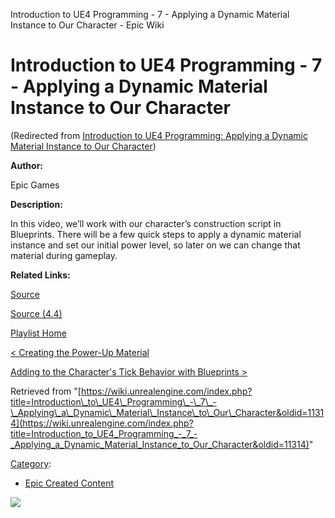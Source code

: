 Introduction to UE4 Programming - 7 - Applying a Dynamic Material Instance to Our Character - Epic Wiki                     

Introduction to UE4 Programming - 7 - Applying a Dynamic Material Instance to Our Character
===========================================================================================

(Redirected from [Introduction to UE4 Programming: Applying a Dynamic Material Instance to Our Character](/index.php?title=Introduction_to_UE4_Programming:_Applying_a_Dynamic_Material_Instance_to_Our_Character&redirect=no "Introduction to UE4 Programming: Applying a Dynamic Material Instance to Our Character"))

  

**Author:**

Epic Games

**Description:**

In this video, we’ll work with our character’s construction script in Blueprints. There will be a few quick steps to apply a dynamic material instance and set our initial power level, so later on we can change that material during gameplay.

**Related Links:**

[Source](https://d26ilriwvtzlb.cloudfront.net/3/3c/Source.zip "Source.zip")

[Source (4.4)](https://d26ilriwvtzlb.cloudfront.net/8/85/Source_4_4.zip "Source 4 4.zip")

[Playlist Home](/Category:Epic_Video_Playlists "Category:Epic Video Playlists")

[< Creating the Power-Up Material](/Introduction_to_UE4_Programming_-_6_-_Creating_the_Power-Up_Material "Introduction to UE4 Programming - 6 - Creating the Power-Up Material")

[Adding to the Character's Tick Behavior with Blueprints >](/Introduction_to_UE4_Programming_-_8_-_Adding_to_the_Character%27s_Tick_Behavior_with_Blueprints "Introduction to UE4 Programming - 8 - Adding to the Character's Tick Behavior with Blueprints")

Retrieved from "[https://wiki.unrealengine.com/index.php?title=Introduction\_to\_UE4\_Programming\_-\_7\_-\_Applying\_a\_Dynamic\_Material\_Instance\_to\_Our\_Character&oldid=11314](https://wiki.unrealengine.com/index.php?title=Introduction_to_UE4_Programming_-_7_-_Applying_a_Dynamic_Material_Instance_to_Our_Character&oldid=11314)"

[Category](/Special:Categories "Special:Categories"):

*   [Epic Created Content](/Category:Epic_Created_Content "Category:Epic Created Content")

  ![](https://tracking.unrealengine.com/track.png)